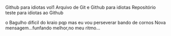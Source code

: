 Github para idiotas vol1
Arquivo de Git e Github para idiotas
Repositório teste para idiotas ao Github

o Bagulho dificil do kraio pqp mas eu vou perseverar bando de cornos
Nova mensagem...funfando melhor,no meu ritmo...
